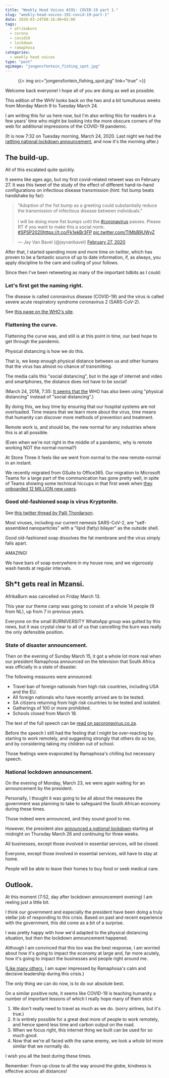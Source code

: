 ```yaml
---
title: "Weekly Head Voices #191: COVID-19 part 1."
slug: "weekly-head-voices-191-covid-19-part-1"
date: 2020-03-24T08:16:00+02:00
tags:
  - afrikaburn
  - corona
  - covid19
  - lockdown
  - ramaphosa
categories:
  - weekly head voices
type: "post"
ogimage: "jongensfontein_fishing_spot.jpg"
---
```


<figure>
{{< img src="jongensfontein_fishing_spot.jpg" link="true" >}}
</figure>

Welcome back everyone! I hope all of you are doing as well as possible.

This edition of the WHV looks back on the two and a bit tumultuous weeks from
Monday March 9 to Tuesday March 24.

I am writing this for us here now, but I'm also writing this for readers in a
few years' time who might be looking into the more obscure corners of the web
for additional impressions of the COVID-19 pandemic.

(It is now 7:32 on Tuesday morning, March 24, 2020. Last night we had the
[rattling national lockdown
announcement](https://www.iol.co.za/news/politics/sa-on-coronavirus-lockdown-read-president-cyril-ramaphosas-full-speech-45429127),
and now it's the morning after.)

## The build-up.

All of this escalated quite quickly.

It seems like ages ago, but my first covid-related retweet was on
February 27. It was this tweet of the study of the effect of different
hand-to-hand configurations on infectious disease transmission (hint: fist bump
beats handshake by far):

<blockquote class="twitter-tweet"><p lang="en" dir="ltr">&quot;Adoption of the fist bump as a greeting could substantially reduce the transmission of infectious disease between individuals.&quot;<br><br>I will be doing more fist bumps until the <a href="https://twitter.com/hashtag/coronavirus?src=hash&amp;ref_src=twsrc%5Etfw">#coronavirus</a> passes. Please RT if you want to make this a social norm. <a href="https://twitter.com/hashtag/SPSP2020?src=hash&amp;ref_src=twsrc%5Etfw">#SPSP2020</a><a href="https://t.co/Fk1ekBr3FP">https://t.co/Fk1ekBr3FP</a> <a href="https://t.co/TlMbB9UWyZ">pic.twitter.com/TlMbB9UWyZ</a></p>&mdash; Jay Van Bavel (@jayvanbavel) <a href="https://twitter.com/jayvanbavel/status/1233133292226064396?ref_src=twsrc%5Etfw">February 27, 2020</a></blockquote> <script async src="https://platform.twitter.com/widgets.js" charset="utf-8"></script>

After that, I started spending more and more time on twitter, which has proven
to be a fantastic source of up to date information, if, as always, you apply
discipline to the care and culling of your follows.

Since then I've been retweeting as many of the important tidbits as I could:

### Let's first get the naming right.

The disease is called coronavirus disease (COVID-19) and the virus is called
severe acute respiratory syndrome coronavirus 2 (SARS-CoV-2).

See [this page on the WHO's
site](https://www.who.int/emergencies/diseases/novel-coronavirus-2019/technical-guidance/naming-the-coronavirus-disease-(covid-2019)-and-the-virus-that-causes-it).

### Flattening the curve.

Flattening the curve was, and still is at this point in time, our best hope to
get through the pandemic.

Physical distancing is how we do this.

That is, we keep enough physical distance between us and other humans that the
virus has almost no chance of transmitting.

The media calls this "social distancing", but in the age of internet and video
and smartphones, the distance does not have to be social!

(March 24, 2018, 7:35: [It seems that
the](https://twitter.com/WHO/status/1240312329092444162) WHO has also been
using "physical distancing" instead of "social distancing".)

By doing this, we buy time by ensuring that our hospital systems are not
overloaded. Time means that we learn more about the virus, time means that
humanity can discover more methods of prevention and treatment.

Remote work is, and should be, the new normal for any industries where this is
at all possible.

(Even when we're not right in the middle of a pandemic, why is remote working
NOT the normal-normal?)

At Stone Three it feels like we went from normal to the new remote-normal in an
instant.

We recently migrated from GSuite to Office365. Our migration to Microsoft Teams
for a large part of the communication has gone pretty well, in spite of Teams
showing some technical hiccups in that first week when [they onboarded 12
MILLION new
users](https://www.businessinsider.com/microsoft-teams-coronavirus-daily-active-users-2020-3?IR=T).

### Good old-fashioned soap is virus Kryptonite.

See [this twitter thread by Palli
Thordarson](https://twitter.com/PalliThordarson/status/1236549305189597189).

Most viruses, including our current nemesis SARS-CoV-2, are "self-assembled nanoparticles" with a "lipid (fatty) bilayer" as the outside shell.

Good old-fashioned soap dissolves the fat membrane and the virus simply falls apart.

AMAZING!

We have bars of soap everywhere in my house now, and we vigorously wash hands
at regular intervals.

## Sh*t gets real in Mzansi.

AfrikaBurn was cancelled on Friday March 13.

This year our theme camp was going to consist of a whole 14 people (9 from NL),
up from 7 in previous years.

Everyone on the small BURNIVERSITY WhatsApp group was gutted by this news, but
it was crystal clear to all of us that cancelling the burn was really the only
defensible position.

### State of disaster announcement.

Then on the evening of Sunday March 15, it got a whole lot more real when our
president Ramaphosa announced on the television that South Africa was
officially in a state of disaster.

The following measures were announced:

- Travel ban of foreign nationals from high risk countries, including USA and the EU.
- All foreign nationals who have recently arrived are to be tested.
- SA citizens returning from high risk countries to be tested and isolated.
- Gatherings of 100 or more prohibited.
- Schools closed from March 18.

The text of the full speech can be [read on
sacoronavirus.co.za](https://sacoronavirus.co.za/2020/03/15/statement-by-president-cyril-ramaphosa-on-measures-to-combat-covid-19-epidemic/).

Before the speech I still had the feeling that I might be over-reacting by
starting to work remotely, and suggesting strongly that others do so too, and
by considering taking my children out of school.

Those feelings were evaporated by Ramaphosa's chilling but necessary speech.

### National lockdown announcement.

On the evening of Monday, March 23, we were again waiting for an announcement
by the president.

Personally, I thought it was going to be all about the measures the government
was planning to take to safeguard the South African economy during these times.

Those indeed were announced, and they sound good to me.

However, the president also [announced a *national
lockdown*](https://www.iol.co.za/news/politics/sa-on-coronavirus-lockdown-read-president-cyril-ramaphosas-full-speech-45429127)
starting at midnight on Thursday March 26 and continuing for three weeks.

All businesses, except those involved in essential services, will be closed.

Everyone, except those involved in essential services, will have to stay at
home.

People will be able to leave their homes to buy food or seek medical care.

## Outlook.

At this moment (7:52, day after lockdown announcement evening) I am reeling
just a little bit.

I think our government and especially the president have been doing a truly
stellar job of responding to this crisis. Based on past and recent experience
with the government, this did come as a bit of a surprise.

I was pretty happy with how we'd adapted to the physical distancing situation,
but then the lockdown announcement happened.

Although I am convinced that this too was the best response, I am worried about
how it's going to impact the economy at large and, far more acutely, how it's
going to impact the businesses and people right around me.

([Like many
others](https://twitter.com/MichaelJordaan/status/1242332234297872384), I am
super impressed by Ramaphosa's calm and decisive leadership during this
crisis.)

The only thing *we* can do now, is to do our absolute best.

On a similar positive note, it seems like COVID-19 is teaching humanity a
number of important lessons of which I really hope many of them stick:

1. We don't really need to travel as much as we do. (sorry airlines, but it's
   true.)
2. It is entirely possible for a great deal more of people to work remotely,
   and hence spend less time and carbon output on the road.
3. When we focus right, this internet thing we built can be used for so much
   good.
4. Now that we're all faced with the same enemy, we look a *whole lot* more
   similar that we normally do.

I wish you all the best during these times.

Remember: From up close to all the way around the globe, kindness is effective
across all distances!
